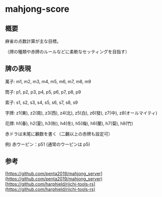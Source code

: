 # mahjong-score
## 概要
麻雀の点数計算が主な目標。

（牌の種類や赤牌のルールなどに柔軟なセッティングを目指す）


## 牌の表現
萬子: m1, m2, m3, m4, m5, m6, m7, m8, m9

筒子: p1, p2, p3, p4, p5, p6, p7, p8, p9

索子: s1, s2, s3, s4, s5, s6, s7, s8, s9

字牌: z1(東), z2(南), z3(西), z4(北), z5(白), z6(發), z7(中), z8(オールマイティ)

花牌: h1(春), h2(夏), h3(秋), h4(冬), h5(梅), h6(蘭), h7(菊), h8(竹)


赤ドラは末尾に飜数を書く（二飜以上の赤牌も設定可）

例) 赤ウーピン：p51 (通常のウーピンは p5)


## 参考
[https://github.com/penta2019/mahjong_server](https://github.com/penta2019/mahjong_server)
[https://github.com/harphield/riichi-tools-rs](https://github.com/harphield/riichi-tools-rs)